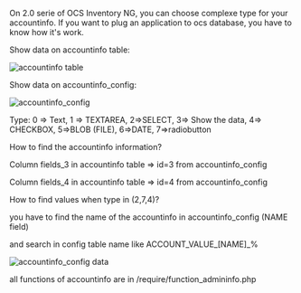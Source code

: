 On 2.0 serie of OCS Inventory NG, you can choose complexe type for your accountinfo. If you want to
plug an application to ocs database, you have to know how it's work.

Show data on accountinfo table:

![accountinfo table](Ex_accoutinfo_data.png)

Show data on accountinfo_config:

![accountinfo_config](Ex_accoutinfo_config_data.png)

Type: 0 => Text, 1 => TEXTAREA, 2=>SELECT, 3=> Show the data, 4=> CHECKBOX, 5=>BLOB (FILE),
6=>DATE, 7=>radiobutton

How to find the accountinfo information?

Column fields_3 in accountinfo table => id=3 from accountinfo_config

Column fields_4 in accountinfo table => id=4 from accountinfo_config


How to find values when type in (2,7,4)?

you have to find the name of the accountinfo in accountinfo_config (NAME field)

and search in config table name like ACCOUNT_VALUE_[NAME]_%

![accountinfo_config data](Ex_config_accountinfo_data.png)

all functions of accountinfo are in /require/function_admininfo.php